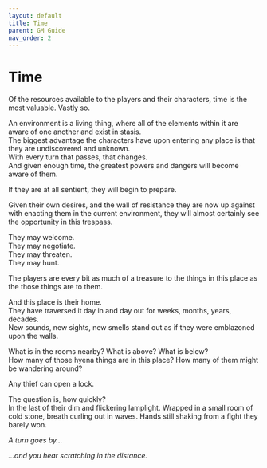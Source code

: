 ```yaml
---
layout: default
title: Time
parent: GM Guide
nav_order: 2
---
```


# Time

Of the resources available to the players and their characters, time is the most valuable. Vastly so.

An environment is a living thing, where all of the elements within it are aware of one another and exist in stasis.  
The biggest advantage the characters have upon entering any place is that they are undiscovered and unknown.  
With every turn that passes, that changes.  
And given enough time, the greatest powers and dangers will become aware of them.

If they are at all sentient, they will begin to prepare.

Given their own desires, and the wall of resistance they are now up against with enacting them in the current environment, they will almost certainly see the opportunity in this trespass.

They may welcome.  
They may negotiate.  
They may threaten.  
They may hunt.

The players are every bit as much of a treasure to the things in this place as the those things are to them.

And this place is their home.  
They have traversed it day in and day out for weeks, months, years, decades.  
New sounds, new sights, new smells stand out as if they were emblazoned upon the walls.

What is in the rooms nearby? What is above? What is below?  
How many of those hyena things are in this place? How many of them might be wandering around?

Any thief can open a lock.

The question is, how quickly?  
In the last of their dim and flickering lamplight.
Wrapped in a small room of cold stone, breath curling out in waves.
Hands still shaking from a fight they barely won.

_A turn goes by..._

_...and you hear scratching in the distance._
